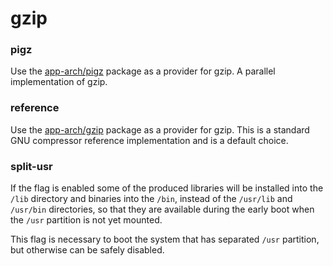 # gzip

### pigz
Use the [app-arch/pigz](../app-arch/pigz.md) package as a provider for gzip. A parallel implementation of gzip.

### reference
Use the [app-arch/gzip](../app-arch/gzip.md) package as a provider for gzip. This is a standard GNU compressor reference implementation and is a default choice.

### split-usr
If the flag is enabled some of the produced libraries will be installed into the `/lib` directory and binaries into the `/bin`, instead of the `/usr/lib` and `/usr/bin` directories, so that they are available during the early boot when the `/usr` partition is not yet mounted.

This flag is necessary to boot the system that has separated `/usr` partition, but otherwise can be safely disabled.
